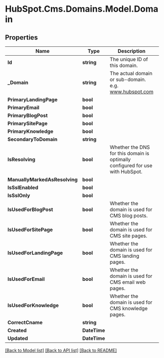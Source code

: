 # HubSpot.Cms.Domains.Model.Domain

## Properties

Name | Type | Description | Notes
------------ | ------------- | ------------- | -------------
**Id** | **string** | The unique ID of this domain. | 
**_Domain** | **string** | The actual domain or sub-domain. e.g. www.hubspot.com | 
**PrimaryLandingPage** | **bool** |  | [optional] 
**PrimaryEmail** | **bool** |  | [optional] 
**PrimaryBlogPost** | **bool** |  | [optional] 
**PrimarySitePage** | **bool** |  | [optional] 
**PrimaryKnowledge** | **bool** |  | [optional] 
**SecondaryToDomain** | **string** |  | [optional] 
**IsResolving** | **bool** | Whether the DNS for this domain is optimally configured for use with HubSpot. | 
**ManuallyMarkedAsResolving** | **bool** |  | [optional] 
**IsSslEnabled** | **bool** |  | [optional] 
**IsSslOnly** | **bool** |  | [optional] 
**IsUsedForBlogPost** | **bool** | Whether the domain is used for CMS blog posts. | 
**IsUsedForSitePage** | **bool** | Whether the domain is used for CMS site pages. | 
**IsUsedForLandingPage** | **bool** | Whether the domain is used for CMS landing pages. | 
**IsUsedForEmail** | **bool** | Whether the domain is used for CMS email web pages. | 
**IsUsedForKnowledge** | **bool** | Whether the domain is used for CMS knowledge pages. | 
**CorrectCname** | **string** |  | [optional] 
**Created** | **DateTime** |  | [optional] 
**Updated** | **DateTime** |  | [optional] 

[[Back to Model list]](../README.md#documentation-for-models) [[Back to API list]](../README.md#documentation-for-api-endpoints) [[Back to README]](../README.md)

